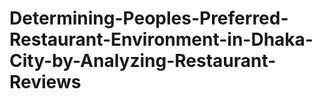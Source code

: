 # Determining-Peoples-Preferred-Restaurant-Environment-in-Dhaka-City-by-Analyzing-Restaurant-Reviews
